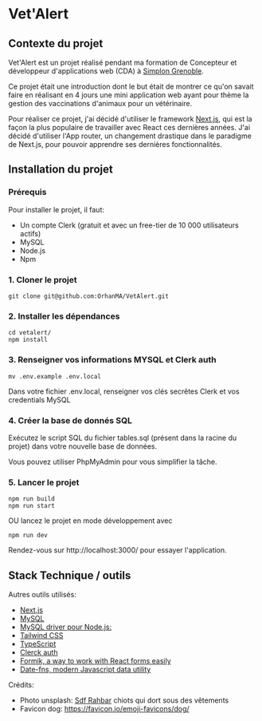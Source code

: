 # Vet'Alert

## Contexte du projet

Vet'Alert est un projet réalisé pendant ma formation de Concepteur et développeur d'applications web (CDA) à [Simplon Grenoble](https://simplon.co).

Ce projet était une introduction dont le but était de montrer ce qu'on savait faire en réalisant en 4 jours une mini application web ayant pour thème la gestion des vaccinations d'animaux pour un vétérinaire.

Pour réaliser ce projet, j'ai décidé d'utiliser le framework [Next.js](https://nextjs.org/), qui est la façon la plus populaire de travailler avec React ces dernières années. J'ai décidé d'utiliser l'App router, un changement drastique dans le paradigme de Next.js, pour pouvoir apprendre ses dernières fonctionnalités.

## Installation du projet

### Prérequis

Pour installer le projet, il faut:

- Un compte Clerk (gratuit et avec un free-tier de 10 000 utilisateurs actifs)
- MySQL
- Node.js
- Npm

### 1. Cloner le projet

```
git clone git@github.com:OrhanMA/VetAlert.git
```

### 2. Installer les dépendances

```
cd vetalert/
npm install
```

### 3. Renseigner vos informations MYSQL et Clerk auth

```
mv .env.example .env.local
```

Dans votre fichier .env.local, renseigner vos clés secrêtes Clerk et vos credentials MySQL

### 4. Créer la base de donnés SQL

Exécutez le script SQL du fichier tables.sql (présent dans la racine du projet) dans votre nouvelle base de données.

Vous pouvez utiliser PhpMyAdmin pour vous simplifier la tâche.

### 5. Lancer le projet

```
npm run build
npm run start
```

OU lancez le projet en mode développement avec

```
npm run dev
```

Rendez-vous sur http://localhost:3000/ pour essayer l'application.

## Stack Technique / outils

Autres outils utilisés:

- [Next.js](https://nextjs.org/)
- [MySQL](https://www.mysql.com/fr/)
- [MySQL driver pour Node.js:](https://www.npmjs.com/package/mysql)
- [Tailwind CSS](https://tailwindcss.com)
- [TypeScript](https://www.typescriptlang.org/)
- [Clerck auth](https://clerk.com/)
- [Formik, a way to work with React forms easily](https://formik.org/docs/overview)
- [Date-fns, modern Javascript data utility](https://date-fns.org/)

Crédits:

- Photo unsplash: [Sdf Rahbar](https://unsplash.com/fr/photos/chien-brun-et-blanc-recouvert-dune-couverture-verte-et-blanche-XMla4ZtB-BU) chiots qui dort sous des vêtements
- Favicon dog: https://favicon.io/emoji-favicons/dog/
